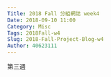 ```yaml
---
Title: 2018 Fall 分組網誌 week4
Date: 2018-09-10 11:00
Category: Misc
Tags: 2018Fall-w4
Slug: 2018-Fall-Project-Blog-w4
Author: 40623111
---
```


第三週

<!-- PELICAN_END_SUMMARY -->